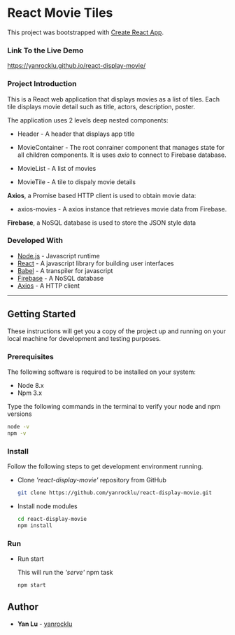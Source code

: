 # React Movie Tiles

This project was bootstrapped with [Create React App](https://github.com/facebook/create-react-app).

### Link To the Live Demo

https://yanrocklu.github.io/react-display-movie/

### Project Introduction

This is a React web application that displays movies as a list of tiles. Each tile displays movie detail such as title, actors, description, poster.

The application uses 2 levels deep nested components:

* Header - A header that displays app title

* MovieContainer - The root conrainer component that manages state for all children components. It is uses _axio_ to connect to Firebase database.

* MovieList - A list of movies

* MovieTile - A tile to dispaly movie details

**Axios**, a Promise based HTTP client is used to obtain movie data:

* axios-movies - A axios instance that retrieves movie data from Firebase.

**Firebase**, a NoSQL database is used to store the JSON style data

### Developed With

* [Node.js](https://nodejs.org/en/) - Javascript runtime
* [React](https://reactjs.org/) - A javascript library for building user interfaces
* [Babel](https://babeljs.io/) - A transpiler for javascript
* [Firebase](https://firebase.google.com//) - A NoSQL database
* [Axios](https://www.axios.com//) - A HTTP client

---

## Getting Started

These instructions will get you a copy of the project up and running on your local machine for development and testing purposes.

### Prerequisites

The following software is required to be installed on your system:

* Node 8.x
* Npm 3.x

Type the following commands in the terminal to verify your node and npm versions

```bash
node -v
npm -v
```

### Install

Follow the following steps to get development environment running.

* Clone _'react-display-movie'_ repository from GitHub

  ```bash
  git clone https://github.com/yanrocklu/react-display-movie.git
  ```

* Install node modules

   ```bash
   cd react-display-movie
   npm install
   ```

### Run

* Run start

  This will run the _'serve'_ npm task

  ```bash
  npm start
  ```

## Author

* **Yan Lu** - [yanrocklu](https://github.com/yanrocklu)